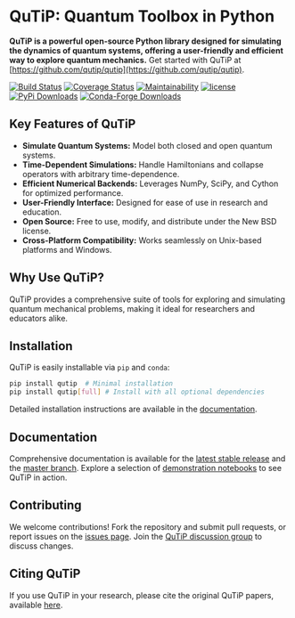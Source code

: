 # QuTiP: Quantum Toolbox in Python

**QuTiP is a powerful open-source Python library designed for simulating the dynamics of quantum systems, offering a user-friendly and efficient way to explore quantum mechanics.**  Get started with QuTiP at [https://github.com/qutip/qutip](https://github.com/qutip/qutip).

[![Build Status](https://github.com/qutip/qutip/actions/workflows/tests.yml/badge.svg?branch=master)](https://github.com/qutip/qutip/actions/workflows/tests.yml)
[![Coverage Status](https://img.shields.io/coveralls/qutip/qutip.svg?logo=Coveralls)](https://coveralls.io/r/qutip/qutip)
[![Maintainability](https://api.codeclimate.com/v1/badges/df502674f1dfa1f1b67a/maintainability)](https://codeclimate.com/github/qutip/qutip/maintainability)
[![license](https://img.shields.io/badge/license-New%20BSD-blue.svg)](https://opensource.org/licenses/BSD-3-Clause)
[![PyPi Downloads](https://img.shields.io/pypi/dm/qutip?label=downloads%20%7C%20pip&logo=PyPI)](https://pypi.org/project/qutip)
[![Conda-Forge Downloads](https://img.shields.io/conda/dn/conda-forge/qutip?label=downloads%20%7C%20conda&logo=Conda-Forge)](https://anaconda.org/conda-forge/qutip)


## Key Features of QuTiP

*   **Simulate Quantum Systems:**  Model both closed and open quantum systems.
*   **Time-Dependent Simulations:** Handle Hamiltonians and collapse operators with arbitrary time-dependence.
*   **Efficient Numerical Backends:** Leverages NumPy, SciPy, and Cython for optimized performance.
*   **User-Friendly Interface:** Designed for ease of use in research and education.
*   **Open Source:** Free to use, modify, and distribute under the New BSD license.
*   **Cross-Platform Compatibility:** Works seamlessly on Unix-based platforms and Windows.

## Why Use QuTiP?

QuTiP provides a comprehensive suite of tools for exploring and simulating quantum mechanical problems, making it ideal for researchers and educators alike.

## Installation

QuTiP is easily installable via `pip` and `conda`:

```bash
pip install qutip  # Minimal installation
pip install qutip[full] # Install with all optional dependencies
```

Detailed installation instructions are available in the [documentation](https://qutip.readthedocs.io/en/stable/installation.html).

## Documentation

Comprehensive documentation is available for the [latest stable release](https://qutip.readthedocs.io/en/latest/) and the [master branch](https://qutip.readthedocs.io/en/master/). Explore a selection of [demonstration notebooks](https://qutip.org/tutorials.html) to see QuTiP in action.

## Contributing

We welcome contributions!  Fork the repository and submit pull requests, or report issues on the [issues page](https://github.com/qutip/qutip/issues). Join the [QuTiP discussion group](https://groups.google.com/g/qutip) to discuss changes.

## Citing QuTiP

If you use QuTiP in your research, please cite the original QuTiP papers, available [here](https://dml.riken.jp/?s=QuTiP).
